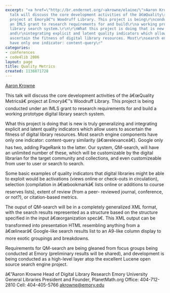 ```yaml
---
excerpt: "<a href=\"http://br.endernet.org/~akrowne/elaine/\">Aaron Krowne</a>\r\n\r\nThis
  talk will discuss the core development activities of the â€œQuality\r\nMetricsâ€\x9D
  project at Emoryâ€™s Woodruff Library. This project is being\r\nconducted under
  an IMLS grant to research requirements for and build\r\na working prototype digital
  library search system.\r\n\r\nWhat this project is doing that is new is truly generalizing
  and\r\nintegrating explicit and latent quality indicators which allow\r\nusers to
  ascertain the fitness of digital library resources. Most\r\nsearch engine components
  have only one indicator: content-query\r"
categories:
- conferences
- code4lib 2006
layout: page
title: Quality Metrics
created: 1136871728
---
```

<a href="http://br.endernet.org/~akrowne/elaine/">Aaron Krowne</a>

This talk will discuss the core development activities of the â€œQuality
Metricsâ€ project at Emoryâ€™s Woodruff Library. This project is being
conducted under an IMLS grant to research requirements for and build
a working prototype digital library search system.

What this project is doing that is new is truly generalizing and
integrating explicit and latent quality indicators which allow
users to ascertain the fitness of digital library resources. Most
search engine components have only one indicator: content-query
similarity (â€œrelevanceâ€). Google only has two, adding PageRank to the
latter. Our system, QM-search, will have an unlimited number of these,
which will be customizable by the digital librarian for the target
community and collections, and even customizeable from user to user or
search to search.

Some basic examples of quality indicators that digital libraries might
be able to exploit would be activations (views online or check-outs in
circulation), selection (compilation in â€œbookmarkâ€ lists online or
additions to course reserves lists), extent of review (from a peer-
reviewed journal, conference, or not?), or citation-based metrics.

The ouput of QM-search will be in a completely generalized XML format,
with the search results represented as a structure based on the
structure specified in the input â€œorganization specâ€. This XML output
can be transformed into presentation HTML resembling anything from a
â€œlinearâ€ Google-like search results list to an A9-like column display to
more exotic groupings and breakdowns.

Requirements for QM-search are being gleaned from focus groups being
conducted at Emory (preliminary results will be shared), and development
is being conducted as a high-level layer atop the excellent Lucene open
source search engine project.

â€”Aaron Krowne Head of Digital Library Research Emory University General Libraries President and Founder, PlanetMath.org Office: 404-712-2810 Cell: 404-405-5766 akrowne@emory.edu
